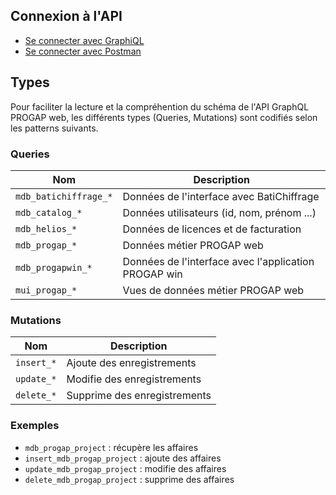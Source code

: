 ## Connexion à l'API
- [Se connecter avec GraphiQL](hasura)
- [Se connecter avec Postman](postman)

## Types 
Pour faciliter la lecture et la compréhention du schéma de l'API GraphQL PROGAP web, les différents types (Queries, Mutations) sont codifiés selon les patterns suivants.

### Queries 
| Nom | Description |
|---|---|
| `mdb_batichiffrage_*` | Données de l'interface avec BatiChiffrage |
| `mdb_catalog_*` | Données utilisateurs (id, nom, prénom ...) |
| `mdb_helios_*` | Données de licences et de facturation |
| `mdb_progap_*` | Données métier PROGAP web |
| `mdb_progapwin_*` | Données de l'interface avec l'application PROGAP win |
| `mui_progap_*` | Vues de données métier PROGAP web |

### Mutations
| Nom                     | Description
|-------------------------|---------------------------------------------------------|
| `insert_*`              | Ajoute des enregistrements                              |
| `update_*`              | Modifie des enregistrements                             |
| `delete_*`              | Supprime des enregistrements                            |

### Exemples
- `mdb_progap_project` : récupère les affaires
- `insert_mdb_progap_project` : ajoute des affaires
- `update_mdb_progap_project` : modifie des affaires
- `delete_mdb_progap_project` : supprime des affaires
